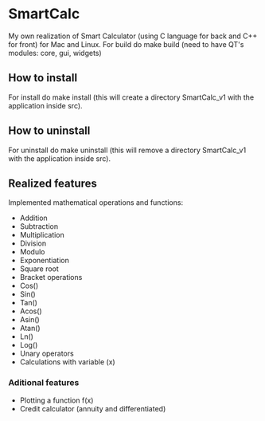 # SmartCalc
My own realization of Smart Calculator (using C language for back and C++ for front) for Mac and Linux.
For build do make build (need to have QT's modules: core, gui, widgets)
## How to install
For install do make install (this will create a directory SmartCalc_v1 with the application inside src).
## How to uninstall
For uninstall do make uninstall (this will remove a directory SmartCalc_v1 with the application inside src).
## Realized features
Implemented mathematical operations and functions:
- Addition
- Subtraction
- Multiplication
- Division
- Modulo
- Exponentiation
- Square root
- Bracket operations
- Cos()
- Sin()
- Tan()
- Acos()
- Asin()
- Atan()
- Ln()
- Log()
- Unary operators
- Calculations with variable (x)
### Aditional features
- Plotting a function f(x)
- Credit calculator (annuity and differentiated)
